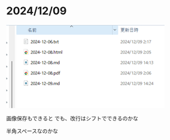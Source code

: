 # 2024/12/09

![image-20241209142447152](assets/image-20241209142447152.png)

画像保存もできると
でも、改行はシフトでできるのかな  

半角スペースなのかな